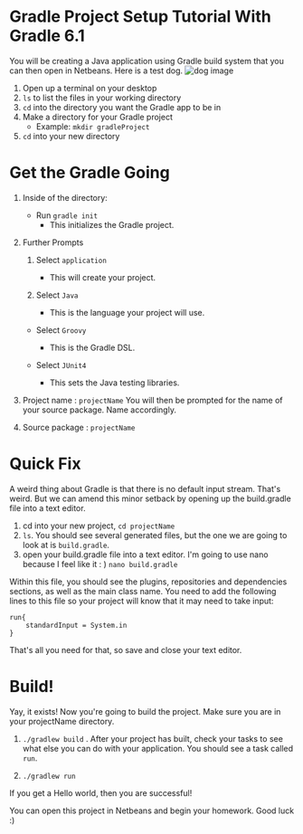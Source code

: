 # Gradle Project Setup Tutorial With Gradle 6.1

You will be creating a Java application using Gradle build system that you can then open in Netbeans.
Here is a test dog. 
![dog image](https://d17fnq9dkz9hgj.cloudfront.net/breed-uploads/2018/09/dog-landing-hero-lg.jpg?bust=1536935129&width=1080)

1. Open up a terminal on your desktop
1. `ls` to list the files in your working directory
1. `cd` into the directory you want the Gradle app to be in
1. Make a directory for your Gradle project
    - Example: `mkdir gradleProject` 
1. `cd` into your new directory

# Get the Gradle Going
1. Inside of the directory: 
    - Run `gradle init` 
        - This initializes the Gradle project.

1.  Further Prompts
    1. Select `application`
        - This will create your project.

    1. Select `Java`
        - This is the language your project will use.

    - Select `Groovy`
        - This is the Gradle DSL.

    - Select `JUnit4`
        - This sets the Java testing libraries.

1. Project name : `projectName`
You will then be prompted for the name of your source package. Name accordingly.

1. Source package : `projectName`


# Quick Fix
A weird thing about Gradle is that there is no default input stream. That's weird. But we can amend this minor setback by opening up the build.gradle file into a text editor.

1. cd into your new project, `cd projectName`
1. `ls`. You should see several generated files, but the one we are going to look at is `build.gradle`.
1. open your build.gradle file into a text editor. I'm going to use nano because I feel like it : ) `nano build.gradle`

Within this file, you should see the plugins, repositories and dependencies sections, as well as the main class name.
You need to add the following lines to this file so your project will know that it may need to take input:

```
run{
    standardInput = System.in
}
```

That's all you need for that, so save and close your text editor.
# Build!
Yay, it exists! Now you're going to build the project. 
Make sure you are in your projectName directory. 

1. `./gradlew build` .
After your project has built, check your tasks to see what else you can do with your application.
You should see a task called `run`.

1. `./gradlew run`

If you get a Hello world, then you are successful!

You can open this project in Netbeans and begin your homework.
Good luck :)







